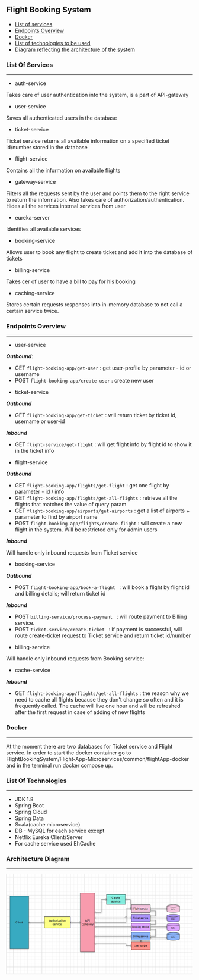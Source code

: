 Flight Booking System
---------------------

* [List of services](#list-of-services)
* [Endpoints Overview](#endpoints-overview)
* [Docker](#docker)
* [List of technologies to be used](#list-of-technologies)
* [Diagram reflecting the architecture of the system](#architecture-diagram)



### List Of Services

--------

- auth-service

Takes care of user authentication into the system, is a part of API-gateway
- user-service

Saves all authenticated users in the database
- ticket-service

Ticket service returns all available information on a specified ticket id/number stored in the database
- flight-service

Contains all the information on available flights
- gateway-service

Filters all the requests sent by the user and points them to the right service to return the information. Also takes care of authorization/authentication. Hides all the services internal services from user
- eureka-server

Identifies all available services
- booking-service

Allows user to book any flight to create ticket and add it into the database of tickets
- billing-service

Takes cer of user to have a bill to pay for his booking
- caching-service

Stores certain requests responses into in-memory database to not call a certain service twice.


### Endpoints Overview

--------

- user-service

**_Outbound_**:

+ GET `flight-booking-app/get-user` : get user-profile by parameter - id or username
+ POST `flight-booking-app/create-user` : create new user

- ticket-service

**_Outbound_**

+ GET `flight-booking-app/get-ticket` : will return ticket by ticket id, username or user-id

**_Inbound_**

+ GET `flight-service/get-flight` : will get flight info by flight id to show it in the ticket info

- flight-service

**_Outbound_**

+ GET `flight-booking-app/flights/get-flight` : get one flight by parameter - id / info
+ GET `flight-booking-app/flights/get-all-flights` : retrieve all the flights that matches the value of query param
+ GET `flight-booking-app/airports/get-airports` : get a list of airports + parameter to find by airport name
+ POST `flight-booking-app/flights/create-flight` : will create a new flight in the system. Will be restricted only for admin users

**_Inbound_**

Will handle only inbound requests from Ticket service

- booking-service

**_Outbound_**

+ POST `flight-booking-app/book-a-flight ` : will book a flight by flight id and billing details; will return ticket id

**_Inbound_**

+ POST `billing-service/process-payment ` : will route payment to Billing service.
+ POST `ticket-service/create-ticket ` : if payment is successful, will route create-ticket request to Ticket service and return ticket id/number

- billing-service

Will handle only inbound requests from Booking service:

- cache-service

**_Inbound_**

+ GET `flight-booking-app/flights/get-all-flights` : the reason why we need to cache all flights because they don't change so often and it is frequently called.
  The cache will live one hour and will be refreshed after the first request in case of adding of new flights

### Docker

--------

At the moment there are two databases for Ticket service and Flight service. In order to start the docker container go to FlightBookingSystem/Flight-App-Microservices/common/flightApp-docker and in the terminal run docker compose up.

### List Of Technologies

-------

+ JDK 1.8
+ Spring Boot
+ Spring Cloud
+ Spring Data
+ Scala(cache microservice)
+ DB - MySQL for each service except
+ Netflix Eureka Client/Server
+ For cache service used EhCache

### Architecture Diagram

------

![Microservices Architectural Model](docs/MicroservicesDiagram.png)
